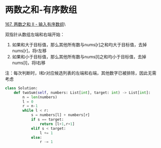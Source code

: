 # 两数之和-有序数组

[167. 两数之和 II - 输入有序数组](https://leetcode.cn/problems/two-sum-ii-input-array-is-sorted/)\


双指针从数组左端和右端开始：

1. 如果和大于目标值，那么其他所有数与nums\[r]之和均大于目标值，去掉nums\[r]，将r左移
2. 如果和小于目标值，那么其他所有数与nums\[l]之和均小于目标值，去掉nums\[l]，将l右移

注：每次判断时，l和r对应候选列表的左端和右端，其他数字已被排除，因此无需考虑

```python
class Solution:
    def twoSum(self, numbers: List[int], target: int) -> List[int]:
        n = len(numbers)
        l = 0
        r = n-1
        while l < r:
            s = numbers[l] + numbers[r]
            if s == target:
                return [l+1,r+1]
            elif s < target:
                l += 1
            else:
                r -= 1
```
